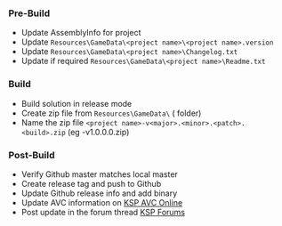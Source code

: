 ### Pre-Build
* Update AssemblyInfo for <project name> project
* Update `Resources\GameData\<project name>\<project name>.version`
* Update `Resources\GameData\<project name>\Changelog.txt`
* Update if required `Resources\GameData\<project name>\Readme.txt`

### Build
* Build solution in release mode
* Create zip file from `Resources\GameData\` (<project name> folder)
* Name the zip file `<project name>-v<major>.<minor>.<patch>.<build>.zip` (eg <project name>-v1.0.0.0.zip)

### Post-Build
* Verify Github master matches local master
* Create release tag and push to Github
* Update Github release info and add binary
* Update AVC information on [KSP AVC Online](http://ksp-avc.cybutek.net/?page=My_Versions)
* Post update in the forum thread [KSP Forums](http://forum.kerbalspaceprogram.com/index.php?/topic/155635-12-controlhereag-v100/)
